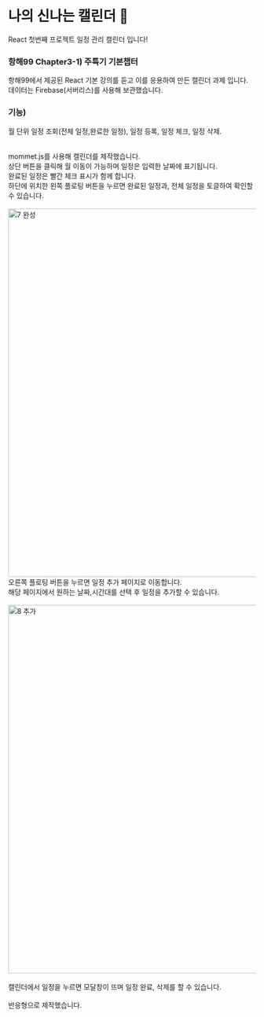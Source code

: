 # 나의 신나는 캘린더 📅
React 첫번째 프로젝트 일정 관리 캘린더 입니다!

### 항해99 Chapter3-1) 주특기 기본챕터
항해99에서 제공된 React 기본 강의를 듣고 이를 응용하여 만든
캘린더 과제 입니다. 
<br/>
데이터는 Firebase(서버리스)를 사용해 보관했습니다.

### 기능)
월 단위 일정 조회(전체 일정,완료한 일정), 일정 등록, 일정 체크, 일정 삭제.

<br/>
mommet.js를 사용해 캘린더를 제작했습니다.<br/>
상단 버튼을 클릭해 월 이동이 가능하며 일정은 입력한 날짜에 표기됩니다.<br/>
완료된 일정은 빨간 체크 표시가 함께 합니다.<br/>
하단에 위치한 왼쪽 플로팅 버튼을 누르면 완료된 일정과, 전체 일정을 토글하여 확인할 수 있습니다. 
<br/><br/>
<img width="750" alt="7  완성" src="https://user-images.githubusercontent.com/79818311/114307678-b7806780-9b1b-11eb-91ea-7d2b1082e428.png">
<br/>
오른쪽 플로팅 버튼을 누르면 일정 추가 페이지로 이동합니다.
<br/>
해당 페이지에서 원하는 날짜,시간대를 선택 후 일정을 추가할 수 있습니다.<br/><br/>
<img width="750" alt="8 추가" src="https://user-images.githubusercontent.com/79818311/114307824-3d041780-9b1c-11eb-9bf4-b3b25518b0d3.png">
<br/>
<br/>
캘린더에서 일정을 누르면 모달창이 뜨며 일정 완료, 삭제를 할 수 있습니다.

<br/>
<br/>
반응형으로 제작했습니다.




